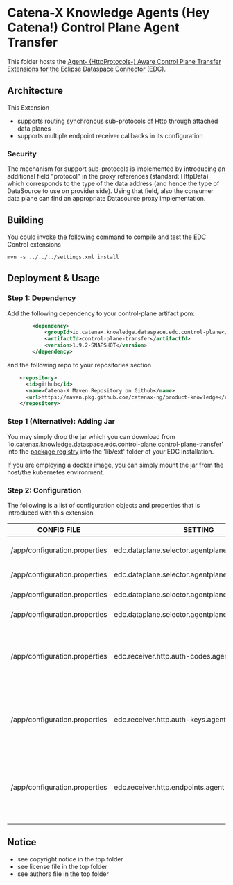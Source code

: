 # Catena-X Knowledge Agents (Hey Catena!) Control Plane Agent Transfer

This folder hosts the [Agent- (HttpProtocols-) Aware Control Plane Transfer Extensions for the Eclipse Dataspace Connector (EDC)](https://projects.eclipse.org/projects/technology.dataspaceconnector).

## Architecture

This Extension 
- supports routing synchronous sub-protocols of Http through attached data planes
- supports multiple endpoint receiver callbacks in its configuration

### Security

The mechanism for support sub-protocols is implemented by introducing an additional field "protocol" in the
proxy references (standard: HttpData) which corresponds to the type of the data address (and hence the type of DataSource
to use on provider side). Using that field, also the consumer data plane can find an appropriate Datasource proxy implementation.

## Building

You could invoke the following command to compile and test the EDC Control extensions

```console
mvn -s ../../../settings.xml install
```

## Deployment & Usage

### Step 1: Dependency

Add the following dependency to your control-plane artifact pom:

```xml
        <dependency>
            <groupId>io.catenax.knowledge.dataspace.edc.control-plane</groupId>
            <artifactId>control-plane-transfer</artifactId>
            <version>1.9.2-SNAPSHOT</version>
        </dependency>
```

and the following repo to your repositories section

```xml
    <repository>
      <id>github</id>
      <name>Catena-X Maven Repository on Github</name>
      <url>https://maven.pkg.github.com/catenax-ng/product-knowledge</url>
    </repository> 
```

### Step 1 (Alternative): Adding Jar

You may simply drop the jar which you can download from 'io.catenax.knowledge.dataspace.edc.control-plane.control-plane-transfer' into the [package registry](https://github.com/orgs/catenax-ng/packages?repo_name=product-knowledge) into
the 'lib/ext' folder of your EDC installation.

If you are employing a docker image, you can simply mount the jar from the host/the kubernetes environment.

### Step 2: Configuration 

The following is a list of configuration objects and properties that is introduced with this extension

| CONFIG FILE | SETTING        | Required  | Example                                                                | Description                          | List |
|---          |---	           |---	       |---	                                                                    |---                                   |--|
| /app/configuration.properties| edc.dataplane.selector.agentplane.url          |           | http://oem-data-plane:8082/  | Data Plane Api of the Agent Plane              |  | 
| /app/configuration.properties| edc.dataplane.selector.agentplane.sourcetypes           |           | urn:cx:Protocol:w3c:Http#SPARQL  | Source/Proxy Protocols   | X | 
| /app/configuration.properties| edc.dataplane.selector.agentplane.destinationtypes           |           | HttpProxy  | Transfer Protocols          |  | 
| /app/configuration.properties| edc.dataplane.selector.agentplane.properties           |           | { "publicApiUrl": "http://oem-data-plane:8185/api/public" } | Http transfer endpoint         |  | 
| /app/configuration.properties| edc.receiver.http.auth-codes.agent          |           | X-Api-Key  | Additional callback receiver auth key (if the default one is already used)              |  | 
| /app/configuration.properties| edc.receiver.http.auth-keys.agent           |           |   | Additional callback receiver auth key (if the default one is already used)    |  | 
| /app/configuration.properties| edc.receiver.http.endpoints.agent          |           | http://oem-data-plane:8186/callback/endpoint-data-reference | Additional callback receiver endpoont (if the default one is already used)   |  | 

## Notice

* see copyright notice in the top folder
* see license file in the top folder
* see authors file in the top folder
